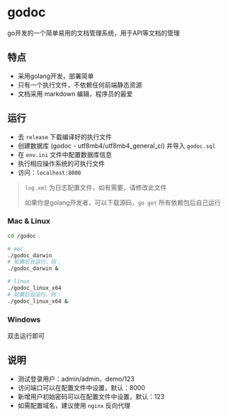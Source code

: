 # godoc

go开发的一个简单易用的文档管理系统，用于API等文档的管理

## 特点

* 采用golang开发，部署简单
* 只有一个执行文件，不依赖任何前端静态资源
* 文档采用 markdown 编辑，程序员的最爱

## 运行

* 去 `release` 下载编译好的执行文件
* 创建数据库 (godoc - utf8mb4/utf8mb4_general_ci) 并导入 `godoc.sql`
* 在 `env.ini` 文件中配置数据库信息
* 执行相应操作系统的可执行文件
* 访问：`localhost:8000`

> `log.xml` 为日志配置文件，如有需要，请修改此文件
>
> 如果你是golang开发者，可以下载源码，`go get` 所有依赖包后自己运行

### Mac & Linux

```sh
cd /godoc

# mac
./godoc_darwin
# 如需后台运行，则：
./godoc_darwin &

# linux
./godoc_linux_x64
# 如需后台运行，则：
./godoc_linux_x64 &
```

### Windows

双击运行即可

## 说明

* 测试登录用户：admin/admin、demo/123
* 访问端口可以在配置文件中设置，默认：8000
* 新增用户初始密码可以在配置文件中设置，默认：123
* 如需配置域名，建议使用 `nginx` 反向代理
